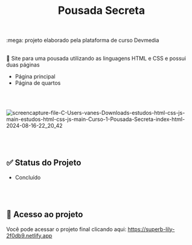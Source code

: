 <h1 align="center">
    <a>  Pousada Secreta</a>
</h1><br><br>
 :mega: projeto elaborado pela plataforma de curso Devmedia <br><br>

🚀 Site para uma pousada utilizando as linguagens HTML e CSS e possui duas páginas
<p align="center">
  
- Página principal
- Página de quartos
  
</p>

<br><br>

![screencapture-file-C-Users-vanes-Downloads-estudos-html-css-js-main-estudos-html-css-js-main-Curso-1-Pousada-Secreta-index-html-2024-08-16-22_20_42](https://github.com/user-attachments/assets/f3027b61-419b-4a2e-977a-69b2d6aa8883)


<br><br>

## ✅ Status do Projeto

- Concluído

  <br><br>

## :link: Acesso ao projeto

Você pode acessar o projeto final clicando aqui:  https://superb-lily-2f0db9.netlify.app
